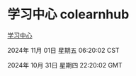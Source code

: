 # 学习中心 colearnhub
[学习中心](http://219.139.197.74:56308/colearnhub/)

2024年 11月 01日 星期五 06:20:02 CST

2024年 10月 31日 星期四 22:20:02 GMT
